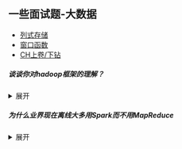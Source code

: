 ## 一些面试题-大数据

- [列式存储](https://github.com/suxiongwei/without-me/blob/main/doc/column-based.md)
- [窗口函数](https://github.com/suxiongwei/without-me/blob/main/doc/window-function.md)
- [CH上卷/下钻](https://github.com/suxiongwei/without-me/blob/main/doc/rollup-cube.md)

##### 谈谈你对hadoop框架的理解？
<details>
<summary>展开</summary>
Hadoop是一个开源的分布式计算框架，用于处理大规模数据集。它主要由以下两个核心组件组成：

- Hadoop分布式文件系统（HDFS）：一个高度容错性、可扩展的分布式文件系统，具有高吞吐量和文件存储能力。
- MapReduce：一种分布式编程模型，用于将大规模数据集映射到一系列的键值对，并将这些键值对整理成一组中间结果，最终将这些中间结果聚合成需要的输出结果。

除此之外，Hadoop还包含了许多其他组件，以便更好地支持不同的业务需求，例如：
- YARN（Yet Another Resource Negotiator）：一个资源管理器，用于为运行在Hadoop集群上的应用程序分配资源；
- Hive：一个基于Hadoop的数据仓库工具，用于SQL查询和数据分析；

总的来说，Hadoop框架提供了一种可靠、可扩展、高效的方式来处理大规模数据集。它可以通过并行计算和分布式存储来提高数据处理的速度，同时也具有很好的容错性和可靠性，因此被广泛用于大数据分析、机器学习等领域。
</details>

##### 为什么业界现在离线大多用Spark而不用MapReduce
<details>
<summary>展开</summary>
Spark和MapReduce都是大数据处理领域的分布式计算框架。虽然它们都可以用于离线批处理，但Spark在一些方面具有优势，因此在业界中被更广泛地使用。

以下是Spark相对于MapReduce的一些优势：

- 内存计算：Spark的核心是基于内存计算，而不是像MapReduce那样将所有数据写入磁盘。这使得Spark能够在内存中快速处理数据，并且可以避免频繁读写磁盘造成的性能瓶颈。
- DAG执行引擎：Spark使用DAG（有向无环图）执行引擎来管理任务之间的依赖关系，从而最小化任务之间的数据传输。这种方式可以使Spark更高效地执行复杂的数据处理操作。
- 更好的API支持：Spark提供了多种编程语言的API支持，如Scala、Java、Python和R等。这使得开发人员可以使用自己喜欢的语言来编写Spark应用程序，并且还提供了许多高级API，如Spark SQL、Spark Streaming和MLlib等，以支持更广泛的数据处理任务。
- 更丰富的生态系统：Spark拥有一个庞大的生态系统，包括各种适用于不同场景的组件，如GraphX、Spark Streaming、Structured Streaming等。这些组件可以方便地与Spark集成，并提供了更广泛的数据处理功能。

综上所述，Spark相对于MapReduce拥有更高效的内存计算能力、更好的API支持、更丰富的生态系统等优势，这使得它在大数据处理领域被广泛应用。
</details>
